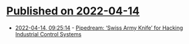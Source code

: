 # [Published on 2022-04-14](index.md)

* [2022-04-14, 09:25:14](https://news.ycombinator.com/item?id=31024778) - [Pipedream: ‘Swiss Army Knife’ for Hacking Industrial Control Systems](https://www.wired.com/story/pipedream-ics-malware/)
